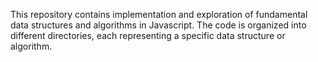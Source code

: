 This repository contains implementation and exploration of fundamental data structures and algorithms in Javascript. The code is organized into different directories, each representing a specific data structure or algorithm.
